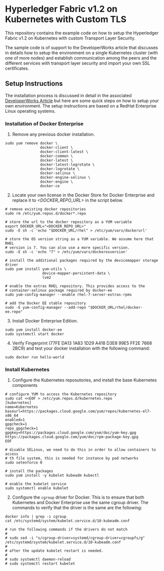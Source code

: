 # Hyperledger Fabric v1.2 on Kubernetes with Custom TLS 

This repository contains the example code on how to setup the Hyperledger Fabric v1.2 on Kubernetes with custom Transport Layer Security.

The sample code is of support to the DeveloperWorks article that discusses in details how to setup the environment on a single Kubernetes cluster (with one of more nodes) and establish communication among the peers and the different services with transport layer security and import your own SSL certificates.

## Setup Instructions

The installation process is discussed in detail in the associated [DeveloperWorks Article](TBD) but here are some quick steps on how to setup your own environment. The setup instructions are based on a RedHat Enterprise Linux operating systems.

### Installation of Docker Enterprise 

1. Remove any previous docker installation.

```
sudo yum remove docker \
                docker-client \
                docker-client-latest \
                docker-common \
                docker-latest \
                docker-latest-logrotate \
                docker-logrotate \
                docker-selinux \
                docker-engine-selinux \
                docker-engine \
                docker-ce
```

2. Locate your own license in the Docker Store for Docker Enterprise and replace it to *<DOCKER_REPO_URL>* in the script below.

```
# remove existing docker repositories
sudo rm /etc/yum.repos.d/docker*.repo

# store the url to the docker repository as a YUM variable
export DOCKER_URL="<DOCKER_REPO_URL>"
sudo -E sh -c 'echo "$DOCKER_URL/rhel" > /etc/yum/vars/dockerurl'

# store the OS version string as a YUM variable. We assume here that RHEL
# version is 7. You can also use a more specific version.
sudo -E sh -c 'echo "7" > /etc/yum/vars/dockerosversion'

# install the additional packages required by the devicemapper storage driver
sudo yum install yum-utils \
                 device-mapper-persistent-data \ 
                 lvm2 

# enable the extras RHEL repository. This provides access to the 
# container-selinux package required by docker-ee
sudo yum-config-manager --enable rhel-7-server-extras-rpms

# add the Docker EE stable repository
sudo -E yum-config-manager --add-repo "$DOCKER_URL/rhel/docker-ee.repo"
```

3. Install Docker Enterprise Edition.

```
sudo yum install docker-ee
sudo systemctl start docker
```

4. Verify Fingerprint (77FE DA13 1A83 1D29 A418 D3E8 99E5 FF2E 7668 2BC9) and test your docker installation with the following command:

```
sudo docker run hello-world
```

### Install Kubernetes

1. Configure the Kubernetes reposutories, and install the base Kubernetes components

```
# configure YUM to access the Kubernetes repository
sudo cat <<EOF > /etc/yum.repos.d/kubernetes.repo
[kubernetes]
name=Kubernetes
baseurl=https://packages.cloud.google.com/yum/repos/kubernetes-el7-x86_64
enabled=1
gpgcheck=1
repo_gpgcheck=1
gpgkey=https://packages.cloud.google.com/yum/doc/yum-key.gpg https://packages.cloud.google.com/yum/doc/rpm-package-key.gpg
EOF

# disable SELinux, we need to do this in order to allow containers to access 
# th file system, this is needed for instance by pod networks
sudo setenforce 0

# install the packages
sudo yum install -y kubelet kubeadm kubectl

# enable the kubelet service
sudo systemctl enable kubelet
```

2. Configure the `cgroup` driver for Docker. This is to ensure that both Kubernetes and Docker Enterprise use the same cgroup driver. The commands to verify that the driver is the same are the following:

```
docker info | grep -i cgroup
cat /etc/systemd/system/kubelet.service.d/10-kubeadm.conf

# run the following commands if the drivers do not match
#
# sudo sed -i "s/cgroup-driver=systemd/cgroup-driver=cgroupfs/g" /etc/systemd/system/kubelet.service.d/10-kubeadm.conf
#
# after the update kubelet restart is needed.
#
# sudo systemctl daemon-reload
# sudo systemctl restart kubelet
```





